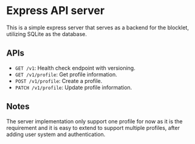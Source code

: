 # Express API server

This is a simple express server that serves as a backend for the blocklet, utilizing SQLite as the database.

## APIs

- `GET /v1`: Health check endpoint with versioning.
- `GET /v1/profile`: Get profile information.
- `POST /v1/profile`: Create a profile.
- `PATCH /v1/profile`: Update profile information.

## Notes

The server implementation only support one profile for now as it is the requirement and it is easy to extend to support multiple profiles, after adding user system and authentication.
